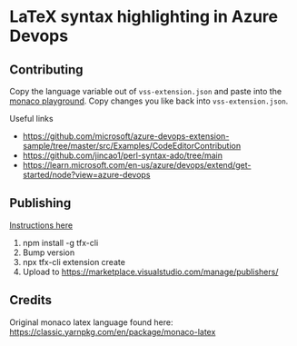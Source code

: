 # LaTeX syntax highlighting in Azure Devops

## Contributing

Copy the language variable out of `vss-extension.json` and paste into the [monaco playground](https://microsoft.github.io/monaco-editor/playground.html). Copy changes you like back into `vss-extension.json`.

Useful links
- https://github.com/microsoft/azure-devops-extension-sample/tree/master/src/Examples/CodeEditorContribution
- https://github.com/jincao1/perl-syntax-ado/tree/main
- https://learn.microsoft.com/en-us/azure/devops/extend/get-started/node?view=azure-devops

## Publishing

[Instructions here](https://learn.microsoft.com/en-us/azure/devops/extend/publish/overview?view=azure-devops)

1. npm install -g tfx-cli
1. Bump version
1. npx tfx-cli extension create
1. Upload to https://marketplace.visualstudio.com/manage/publishers/

## Credits

Original monaco latex language found here: https://classic.yarnpkg.com/en/package/monaco-latex
